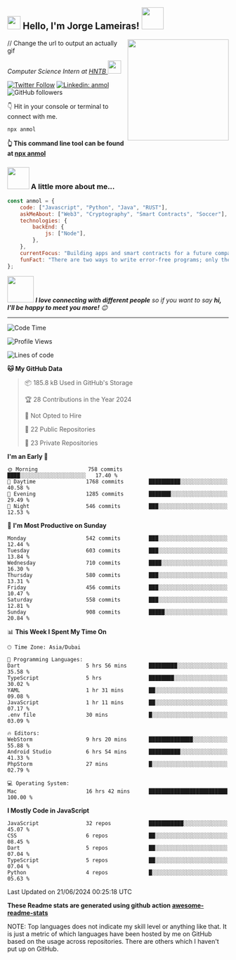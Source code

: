 <h2><img src="https://emojis.slackmojis.com/emojis/images/1531849430/4246/blob-sunglasses.gif?1531849430" width="30"/> Hello, I'm Jorge Lameiras! <img src="https://giphy.com/gifs/computador-gu-tecnology-bGgsc5mWoryfgKBx1u"width="50"></h2>
<img align='right' src="https://media.giphy.com/media/M9gbBd9nbDrOTu1Mqx/giphy.gif" width="230"> // Change the url to output an actually gif
<p><em>Computer Science Intern at <a href="https://www.hntb.com/">HNTB
</a><img src="https://media.giphy.com/media/WUlplcMpOCEmTGBtBW/giphy.gif" width="30"> 
</em></p>

[![Twitter Follow](https://img.shields.io/twitter/follow/misteranmol?label=Follow)](https://twitter.com/intent/follow?screen_name=_jorgelameiras_)
[![Linkedin: anmol](https://img.shields.io/badge/-anmol-blue?style=flat-square&logo=Linkedin&logoColor=white&link=https://www.linkedin.com/in/anmol-p-singh/)](https://www.linkedin.com/in/jorge-lameiras-854a0a223/)
![GitHub followers](https://img.shields.io/github/followers/jorgelameiras?label=Follow&style=social)




👇 Hit in your console or terminal to connect with me.

```bash
npx anmol
```
**👆 This command line tool can be found at [npx anmol](https://github.com/anmol098/npx_card)**

### <img src="https://media.giphy.com/media/VgCDAzcKvsR6OM0uWg/giphy.gif" width="50"> A little more about me...  

```javascript
const anmol = {
    code: ["Javascript", "Python", "Java", "RUST"],
    askMeAbout: ["Web3", "Cryptography", "Smart Contracts", "Soccer"],
    technologies: {
        backEnd: {
            js: ["Node"],
        },
    },
    currentFocus: "Building apps and smart contracts for a future company",
    funFact: "There are two ways to write error-free programs; only the third one works"
};
```

<img src="https://media.giphy.com/media/LnQjpWaON8nhr21vNW/giphy.gif" width="60"> <em><b>I love connecting with different people</b> so if you want to say <b>hi, I'll be happy to meet you more!</b> 😊</em>

---
<!--START_SECTION:waka-->
![Code Time](http://img.shields.io/badge/Code%20Time-2%2C811%20hrs%2030%20mins-blue)

![Profile Views](http://img.shields.io/badge/Profile%20Views-1137-blue)

![Lines of code](https://img.shields.io/badge/From%20Hello%20World%20I%27ve%20Written-4.1%20million%20lines%20of%20code-blue)

**🐱 My GitHub Data** 

> 📦 185.8 kB Used in GitHub's Storage 
 > 
> 🏆 28 Contributions in the Year 2024
 > 
> 🚫 Not Opted to Hire
 > 
> 📜 22 Public Repositories 
 > 
> 🔑 23 Private Repositories 
 > 
**I'm an Early 🐤** 

```text
🌞 Morning                758 commits         ████░░░░░░░░░░░░░░░░░░░░░   17.40 % 
🌆 Daytime                1768 commits        ██████████░░░░░░░░░░░░░░░   40.58 % 
🌃 Evening                1285 commits        ███████░░░░░░░░░░░░░░░░░░   29.49 % 
🌙 Night                  546 commits         ███░░░░░░░░░░░░░░░░░░░░░░   12.53 % 
```
📅 **I'm Most Productive on Sunday** 

```text
Monday                   542 commits         ███░░░░░░░░░░░░░░░░░░░░░░   12.44 % 
Tuesday                  603 commits         ███░░░░░░░░░░░░░░░░░░░░░░   13.84 % 
Wednesday                710 commits         ████░░░░░░░░░░░░░░░░░░░░░   16.30 % 
Thursday                 580 commits         ███░░░░░░░░░░░░░░░░░░░░░░   13.31 % 
Friday                   456 commits         ███░░░░░░░░░░░░░░░░░░░░░░   10.47 % 
Saturday                 558 commits         ███░░░░░░░░░░░░░░░░░░░░░░   12.81 % 
Sunday                   908 commits         █████░░░░░░░░░░░░░░░░░░░░   20.84 % 
```


📊 **This Week I Spent My Time On** 

```text
🕑︎ Time Zone: Asia/Dubai

💬 Programming Languages: 
Dart                     5 hrs 56 mins       █████████░░░░░░░░░░░░░░░░   35.58 % 
TypeScript               5 hrs               ████████░░░░░░░░░░░░░░░░░   30.02 % 
YAML                     1 hr 31 mins        ██░░░░░░░░░░░░░░░░░░░░░░░   09.08 % 
JavaScript               1 hr 11 mins        ██░░░░░░░░░░░░░░░░░░░░░░░   07.17 % 
.env file                30 mins             █░░░░░░░░░░░░░░░░░░░░░░░░   03.09 % 

🔥 Editors: 
WebStorm                 9 hrs 20 mins       ██████████████░░░░░░░░░░░   55.88 % 
Android Studio           6 hrs 54 mins       ██████████░░░░░░░░░░░░░░░   41.33 % 
PhpStorm                 27 mins             █░░░░░░░░░░░░░░░░░░░░░░░░   02.79 % 

💻 Operating System: 
Mac                      16 hrs 42 mins      █████████████████████████   100.00 % 
```

**I Mostly Code in JavaScript** 

```text
JavaScript               32 repos            ███████████░░░░░░░░░░░░░░   45.07 % 
CSS                      6 repos             ██░░░░░░░░░░░░░░░░░░░░░░░   08.45 % 
Dart                     5 repos             ██░░░░░░░░░░░░░░░░░░░░░░░   07.04 % 
TypeScript               5 repos             ██░░░░░░░░░░░░░░░░░░░░░░░   07.04 % 
Python                   4 repos             █░░░░░░░░░░░░░░░░░░░░░░░░   05.63 % 
```




 Last Updated on 21/06/2024 00:25:18 UTC
<!--END_SECTION:waka-->

**These Readme stats are generated using github action [awesome-readme-stats](https://github.com/anmol098/waka-readme-stats)**

NOTE: Top languages does not indicate my skill level or anything like that. It is just a metric of which languages have been hosted by me on GitHub based on the usage across repositories. There are others which I haven't put up on GitHub.
